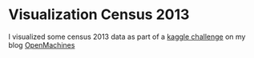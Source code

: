 # Visualization Census 2013

I visualized some census 2013 data as part of a [kaggle challenge](https://www.kaggle.com/c/2013-american-community-survey/scripts)
on my blog [OpenMachines](http://openmachin.es/blog/visualization-census-2013)
